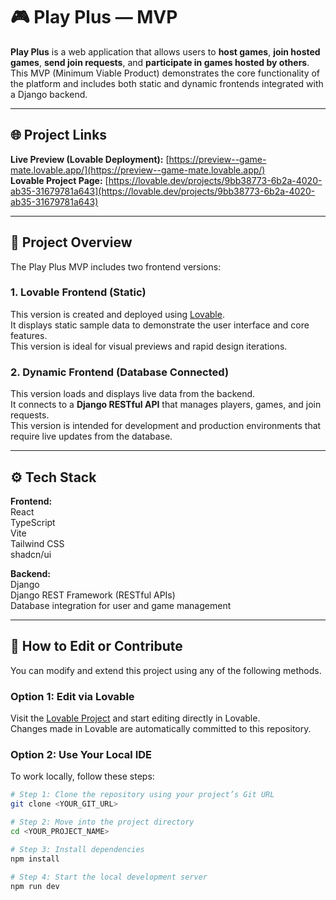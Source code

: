 # 🎮 Play Plus — MVP

**Play Plus** is a web application that allows users to **host games**, **join hosted games**, **send join requests**, and **participate in games hosted by others**.  
This MVP (Minimum Viable Product) demonstrates the core functionality of the platform and includes both static and dynamic frontends integrated with a Django backend.

---

## 🌐 Project Links

**Live Preview (Lovable Deployment):** [https://preview--game-mate.lovable.app/](https://preview--game-mate.lovable.app/)  
**Lovable Project Page:** [https://lovable.dev/projects/9bb38773-6b2a-4020-ab35-31679781a643](https://lovable.dev/projects/9bb38773-6b2a-4020-ab35-31679781a643)

---

## 🧩 Project Overview

The Play Plus MVP includes two frontend versions:

### 1. Lovable Frontend (Static)

This version is created and deployed using [Lovable](https://lovable.dev).  
It displays static sample data to demonstrate the user interface and core features.  
This version is ideal for visual previews and rapid design iterations.

### 2. Dynamic Frontend (Database Connected)

This version loads and displays live data from the backend.  
It connects to a **Django RESTful API** that manages players, games, and join requests.  
This version is intended for development and production environments that require live updates from the database.

---

## ⚙️ Tech Stack

**Frontend:**  
React  
TypeScript  
Vite  
Tailwind CSS  
shadcn/ui  

**Backend:**  
Django  
Django REST Framework (RESTful APIs)  
Database integration for user and game management

---

## 🧠 How to Edit or Contribute

You can modify and extend this project using any of the following methods.

### Option 1: Edit via Lovable

Visit the [Lovable Project](https://lovable.dev/projects/9bb38773-6b2a-4020-ab35-31679781a643) and start editing directly in Lovable.  
Changes made in Lovable are automatically committed to this repository.

### Option 2: Use Your Local IDE

To work locally, follow these steps:

```bash
# Step 1: Clone the repository using your project’s Git URL
git clone <YOUR_GIT_URL>

# Step 2: Move into the project directory
cd <YOUR_PROJECT_NAME>

# Step 3: Install dependencies
npm install

# Step 4: Start the local development server
npm run dev
